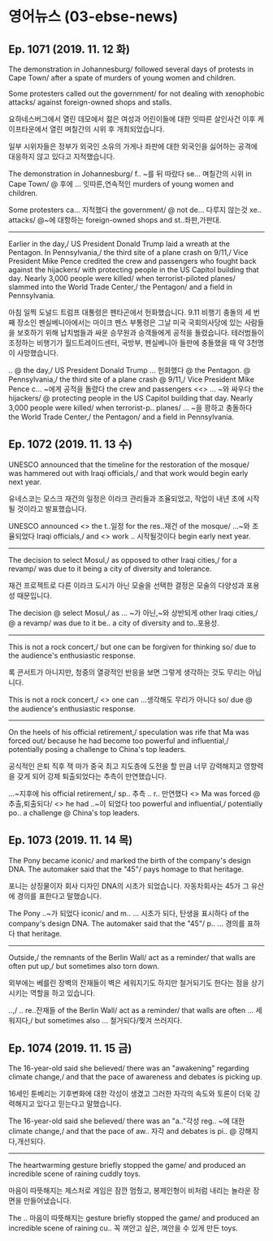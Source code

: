 # 영어뉴스 (03-ebse-news)
## Ep. 1071 (2019. 11. 12 화)

The demonstration in Johannesburg/ followed several days of protests in Cape Town/ after a spate of murders of young women and children.

Some protesters called out the government/ for not dealing with xenophobic attacks/ against foreign-owned shops and stalls.

요하네스버그에서 열린 데모에서 젊은 여성과 어린이들에 대한 잇따른 살인사건 이후 케이프타운에서 열린 며칠간의 시위 후 개최되었습니다.

일부 시위자들은 정부가 외국인 소유의 가게나 좌판에 대한 외국인을 싫어하는 공격에 대응하지 않고 있다고 지적했습니다. 

The demonstration in Johannesburg/ f.. ~를 뒤 따랐다 se... 며칠간의 시위 in Cape Town/ @ 후에 ... 잇따른,연속적인 murders of young women and children.

Some protesters ca... 지적했다 the government/ @ not de... 다루지 않는것 xe.. attacks/ @~에 대항하는 foreign-owned shops and st..좌판,가판대.

---
Earlier in the day,/ US President Donald Trump laid a wreath at the Pentagon. In Pennsylvania,/ the third site of a plane crash on 9/11,/ Vice President Mike Pence credited the crew and passengers who fought back against the hijackers/ with protecting people in the US Capitol building that day. Nearly 3,000 people were killed/ when terrorist-piloted planes/ slammed into the World Trade Center,/ the Pentagon/ and a field in Pennsylvania.

아침 일찍 도널드 트럼프 대통령은 펜타곤에서 헌화했습니다. 9.11 비행기 충돌의 세 번째 장소인 펜실베니아에서는 마이크 펜스 부통령은 그날 미국 국회의사당에 있는 사람들을 보호하기 위해 납치범들과 싸운 승무원과 승객들에게 공적을 돌렸습니다. 테러범들이 조정하는 비행기가 월드트레이드센터, 국방부, 펜실베니아 들판에 충돌했을 때 약 3천명이 사망했습니다. 

.. @ the day,/ US President Donald Trump ... 헌화했다 @ the Pentagon. @ Pennsylvania,/ the third site of a plane crash @ 9/11,/ Vice President Mike Pence c... ~에게 공적을 돌렸다 the crew and passengers <<> ... ~와 싸우다 the hijackers/ @ protecting people in the US Capitol building that day. Nearly 3,000 people were killed/ when terrorist-p.. planes/ ... ~을 꽝하고 충돌하다 the World Trade Center,/ the Pentagon/ and a field in Pennsylvania.

## Ep. 1072 (2019. 11. 13 수)

UNESCO announced that the timeline for the restoration of the mosque/ was hammered out with Iraqi officials,/ and that work would begin early next year.

유네스코는 모스크 재건의 일정은 이라크 관리들과 조율되었고, 작업이 내년 초에 시작될 것이라고 발표했습니다.

UNESCO announced <> the t..일정 for the res..재건 of the mosque/ ...~와 조율되었다 Iraqi officials,/ and <> work .. 시작될것이다 begin early next year.

---
The decision to select Mosul,/ as opposed to other Iraqi cities,/ for a revamp/ was due to it being a city of diversity and tolerance.

재건 프로젝트로 다른 이라크 도시가 아닌 모술을 선택한 결정은 모술의 다양성과 포용성 때문입니다. 

The decision @ select Mosul,/ as ... ~가 아닌,~와 상반되게 other Iraqi cities,/ @ a revamp/ was due to it be.. a city of diversity and to..포용성.

---
This is not a rock concert,/ but one can be forgiven for thinking so/ due to the audience's enthusiastic response.

록 콘서트가 아니지만, 청중의 열광적인 반응을 보면 그렇게 생각하는 것도 무리는 아닙니다.

This is not a rock concert,/ <> one can ...생각해도 무리가 아니다 so/ due @ the audience's enthusiastic response.

---
On the heels of his official retirement,/ speculation was rife that Ma was forced out/ because he had become too powerful and influential,/ potentially posing a challenge to China's top leaders.

공식적인 은퇴 직후 잭 마가 중국 최고 지도층에 도전을 할 만큼 너무 강력해지고 영향력을 갖게 되어 강제 퇴출되었다는 추측이 만연했습니다. 

...~지후에 his official retirement,/ sp.. 추측 .. r.. 만연했다 <> Ma was forced @ 추출,퇴출되다/ <> he had ..~이 되었다 too powerful and influential,/ potentially po.. a challenge @ China's top leaders.

## Ep. 1073 (2019. 11. 14 목)

The Pony became iconic/ and marked the birth of the company's design DNA. The automaker said that the "45"/ pays homage to that heritage.

포니는 상징물이자 회사 디자인 DNA의 시초가 되었습니다. 자동차회사는 45가 그 유산에 경의를 표한다고 말했습니다.

The Pony ..~가 되었다 iconic/ and m.. ... 시초가 되다, 탄생을 표시하다 of the company's design DNA. The automaker said that the "45"/ p.. ... 경의를 표하다 that heritage.

---
Outside,/ the remnants of the Berlin Wall/ act as a reminder/ that walls are often put up,/ but sometimes also torn down.

외부에는 베를린 장벽의 잔재들이 벽은 세워지기도 하지만 철거되기도 한다는 점을 상기시키는 역할을 하고 있습니다. 

..,/ .. re..잔재들 of the Berlin Wall/ act as a reminder/ that walls are often ... 세워지다,/ but sometimes also ... 철거되다/찢겨 쓰러지다.

## Ep. 1074 (2019. 11. 15 금)

The 16-year-old said she believed/ there was an "awakening" regarding climate change,/ and that the pace of awareness and debates is picking up.

16세인 툰베리는 기후변화에 대한 각성이 생겼고 그러한 자각의 속도와 토론이 더욱 강력해지고 있다고 믿는다고 말했습니다. 

The 16-year-old said she believed/ there was an "a.."각성 reg.. ~에 대한 climate change,/ and that the pace of aw.. 자각 and debates is pi.. @ 강해지다,개선되다.

---
The heartwarming gesture briefly stopped the game/ and produced an incredible scene of raining cuddly toys.

마음이 따뜻해지는 제스처로 게임은 잠깐 멈췄고, 봉제인형이 비처럼 내리는 놀라운 장면을 만들어냈습니다. 

The .. 마음이 따뜻해지는 gesture briefly stopped the game/ and produced an incredible scene of raining cu.. 꼭 껴안고 싶은, 껴안을 수 있게 만든 toys.
